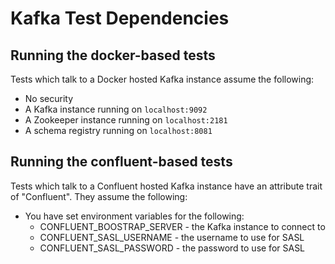 # Kafka Test Dependencies

## Running the docker-based tests

Tests which talk to a Docker hosted Kafka instance assume the following:

* No security
* A Kafka instance running on `localhost:9092`
* A Zookeeper instance running on `localhost:2181`
* A schema registry running on `localhost:8081`


## Running the confluent-based tests

Tests which talk to a Confluent hosted Kafka instance have an attribute trait of "Confluent". They assume the following:

* You have set environment variables for the following:
  * CONFLUENT_BOOSTRAP_SERVER - the Kafka instance to connect to
  * CONFLUENT_SASL_USERNAME - the username to use for SASL
  * CONFLUENT_SASL_PASSWORD - the password to use for SASL

  
